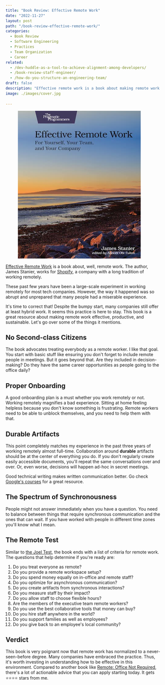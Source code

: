 ```yaml
---
title: "Book Review: Effective Remote Work"
date: "2022-11-27"
layout: post
path: "/book-review-effective-remote-work/"
categories:
  - Book Review
  - Software Engineering
  - Practices
  - Team Organization
  - Career
related:
  - /dev-huddle-as-a-tool-to-achieve-alignment-among-developers/
  - /book-review-staff-engineer/
  - /how-do-you-structure-an-engineering-team/
draft: false
description: "Effective remote work is a book about making remote work successful, both for employees and their company"
image: ./images/cover.jpg

---
```


<figure class="figure">
  <img src="./images/cover.jpg" alt="Effective Remote Work" />
</figure>

[Effective Remote Work](https://pragprog.com/titles/jsrw/effective-remote-work/) is a book about, well, remote work. The author, James Stanier, works for [Shopify](https://shopify.engineering/), a company with a long tradition of working remotely.

These past few years have been a large-scale experiment in working remotely for most tech companies. However, the way it happened was so abrupt and unprepared that many people had a miserable experience.

It's time to correct that! Despite the bumpy start, many companies still offer at least hybrid work. It seems this practice is here to stay. This book is a great resource about making remote work effective, productive, and sustainable. Let's go over some of the things it mentions.

## No Second-class Citizens

The book advocates treating everybody as a remote worker. I like that goal. You start with basic stuff like ensuring you don't forget to include remote people in meetings. But it goes beyond that. Are they included in decision-making? Do they have the same career opportunities as people going to the office daily?

## Proper Onboarding

A good onboarding plan is a must whether you work remotely or not. Working remotely magnifies a bad experience. Sitting at home feeling helpless because you don't know something is frustrating. Remote workers need to be able to unblock themselves, and you need to help them with that.

## Durable Artifacts

This point completely matches my experience in the past three years of working remotely almost full-time. Collaboration around **durable** artifacts should be at the center of everything you do. If you don't regularly create easily accessible documents, you'll repeat the same conversations over and over. Or, even worse, decisions will happen ad-hoc in secret meetings.

Good technical writing makes written communication better. Go check [Google's courses](https://developers.google.com/tech-writing/overview) for a great resource.

## The Spectrum of Synchronousness

People might not answer immediately when you have a question. You need to balance between things that require synchronous communication and the ones that can wait. If you have worked with people in different time zones you'll know what I mean. 

## The Remote Test

Similar to [the Joel Test](https://www.joelonsoftware.com/2000/08/09/the-joel-test-12-steps-to-better-code/), the book ends with a list of criteria for remote work. The questions that help determine if you're ready are:

1. Do you treat everyone as remote?
2. Do you provide a remote workspace setup?
3. Do you spend money equally on in-office and remote staff?
4. Do you optimize for asynchronous communication?
5. Do you create artifacts from synchronous interactions?
6. Do you measure staff by their impact?
7. Do you allow staff to choose flexible hours?
8. Are the members of the executive team remote workers?
9. Do you use the best collaborative tools that money can buy?
10. Do you hire staff anywhere in the world?
11. Do you support families as well as employees?
12. Do you give back to an employee's local community?

## Verdict

This book is very poignant now that remote work has normalized to a never-seen-before degree. Many companies have embraced the practice. Thus, it's worth investing in understanding how to be effective in this environment. Compared to another book like [Remote: Office Not Required](https://www.amazon.com/Remote-Office-Required-Jason-Fried/dp/0804137501), there's a lot of actionable advice that you can apply starting today. It gets ⭐⭐⭐⭐ stars from me.
